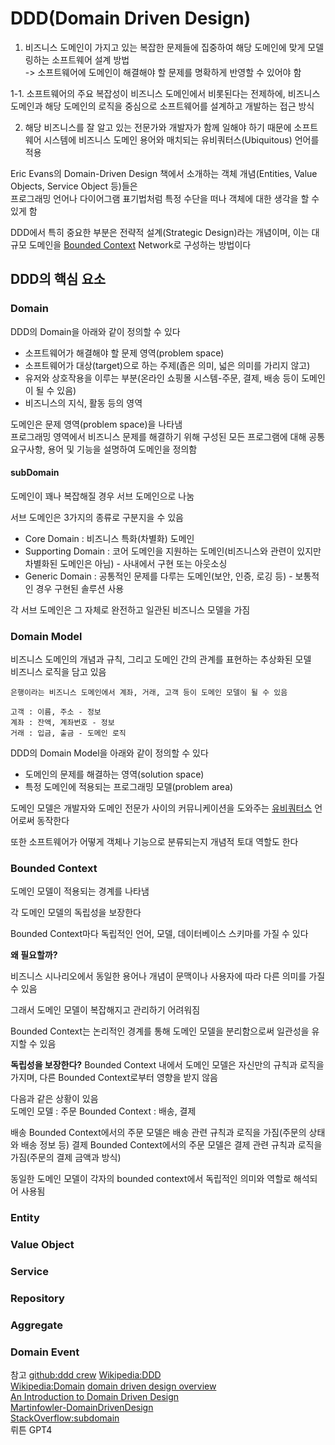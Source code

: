 # DDD(Domain Driven Design)

1. 비즈니스 도메인이 가지고 있는 복잡한 문제들에 집중하여 해당 도메인에 맞게 모델링하는 소프트웨어 설계 방법  
-> 소프트웨어에 도메인이 해결해야 할 문제를 명확하게 반영할 수 있어야 함

1-1. 소프트웨어의 주요 복잡성이 비즈니스 도메인에서 비롯된다는 전제하에, 비즈니스 도메인과 해당 도메인의 로직을 중심으로 소프트웨어를 설계하고 개발하는 접근 방식

2. 해당 비즈니스를 잘 알고 있는 전문가와 개발자가 함께 일해야 하기 때문에 소프트웨어 시스템에 비즈니스 도메인 용어와 매치되는 유비쿼터스(Ubiquitous) 언어를 적용

Eric Evans의 Domain-Driven Design 책에서 소개하는 객체 개념(Entities, Value Objects, Service Object 등)들은  
프로그래밍 언어나 다이어그램 표기법처럼 특정 수단을 떠나 객체에 대한 생각을 할 수 있게 함 

DDD에서 특히 중요한 부분은 전략적 설계(Strategic Design)라는 개념이며, 이는 대규모 도메인을 [Bounded Context](https://martinfowler.com/bliki/BoundedContext.html) Network로 구성하는 방법이다


## DDD의 핵심 요소

### Domain

DDD의 Domain을 아래와 같이 정의할 수 있다
* 소프트웨어가 해결해야 할 문제 영역(problem space)
* 소프트웨어가 대상(target)으로 하는 주제(좁은 의미, 넓은 의미를 가리지 않고)
* 유저와 상호작용을 이루는 부분(온라인 쇼핑몰 시스템-주문, 결제, 배송 등이 도메인이 될 수 있음)
* 비즈니스의 지식, 활동 등의 영역

도메인은 문제 영역(problem space)을 나타냄  
프로그래밍 영역에서 비즈니스 문제를 해결하기 위해 구성된 모든 프로그램에 대해 공통 요구사항, 용어 및 기능을 설명하여 도메인을 정의함  

#### subDomain

도메인이 꽤나 복잡해질 경우 서브 도메인으로 나눔

서브 도메인은 3가지의 종류로 구분지을 수 있음

* Core Domain : 비즈니스 특화(차별화) 도메인
* Supporting Domain : 코어 도메인을 지원하는 도메인(비즈니스와 관련이 있지만 차별화된 도메인은 아님) - 사내에서 구현 또는 아웃소싱
* Generic Domain : 공통적인 문제를 다루는 도메인(보안, 인증, 로깅 등) - 보통적인 경우 구현된 솔루션 사용

각 서브 도메인은 그 자체로 완전하고 일관된 비즈니스 모델을 가짐

### Domain Model

비즈니스 도메인의 개념과 규칙, 그리고 도메인 간의 관계를 표현하는 추상화된 모델  
비즈니스 로직을 담고 있음  

```
은행이라는 비즈니스 도메인에서 계좌, 거래, 고객 등이 도메인 모델이 될 수 있음

고객 : 이름, 주소 - 정보  
계좌 : 잔액, 계좌번호 - 정보  
거래 : 입금, 출금 - 도메인 로직  
```

DDD의 Domain Model을 아래와 같이 정의할 수 있다
* 도메인의 문제를 해결하는 영역(solution space)
* 특정 도메인에 적용되는 프로그래밍 모델(problem area)

도메인 모델은 개발자와 도메인 전문가 사이의 커뮤니케이션을 도와주는 [유비쿼터스](https://martinfowler.com/bliki/UbiquitousLanguage.html)  언어로써 동작한다  

또한 소프트웨어가 어떻게 객체나 기능으로 분류되는지 개념적 토대 역할도 한다

### Bounded Context

도메인 모델이 적용되는 경계를 나타냄

각 도메인 모델의 독립성을 보장한다

Bounded Context마다 독립적인 언어, 모델, 데이터베이스 스키마를 가질 수 있다

**왜 필요할까?**

비즈니스 시나리오에서 동일한 용어나 개념이 문맥이나 사용자에 따라 다른 의미를 가질 수 있음  

그래서 도메인 모델이 복잡해지고 관리하기 어려워짐

Bounded Context는 논리적인 경계를 통해 도메인 모델을 분리함으로써 일관성을 유지할 수 있음

**독립성을 보장한다?**
Bounded Context 내에서 도메인 모델은 자신만의 규칙과 로직을 가지며, 다른 Bounded Context로부터 영향을 받지 않음 

다음과 같은 상황이 있음  
도메인 모델 : 주문
Bounded Context : 배송, 결제

배송 Bounded Context에서의 주문 모델은 배송 관련 규칙과 로직을 가짐(주문의 상태와 배송 정보 등)
결제 Bounded Context에서의 주문 모델은 결제 관련 규칙과 로직을 가짐(주문의 결제 금액과 방식)

동일한 도메인 모델이 각자의 bounded context에서 독립적인 의미와 역할로 해석되어 사용됨

### Entity

### Value Object

### Service

### Repository

### Aggregate

### Domain Event


참고
[github:ddd crew](https://github.com/ddd-crew)
[Wikipedia:DDD](https://en.wikipedia.org/wiki/Domain-driven_design)  
[Wikipedia:Domain](https://en.wikipedia.org/wiki/Domain_(software_engineering))  
[domain driven design overview](https://developer.axoniq.io/domain-driven-design/overview)    
[An Introduction to Domain Driven Design](https://www.methodsandtools.com/archive/archive.php?id=97)  
[Martinfowler-DomainDrivenDesign](https://martinfowler.com/bliki/DomainDrivenDesign.html)  
[StackOverflow:subdomain](https://stackoverflow.com/questions/73077578/what-actually-is-a-subdomain-in-domain-driven-design)  
뤼튼 GPT4
